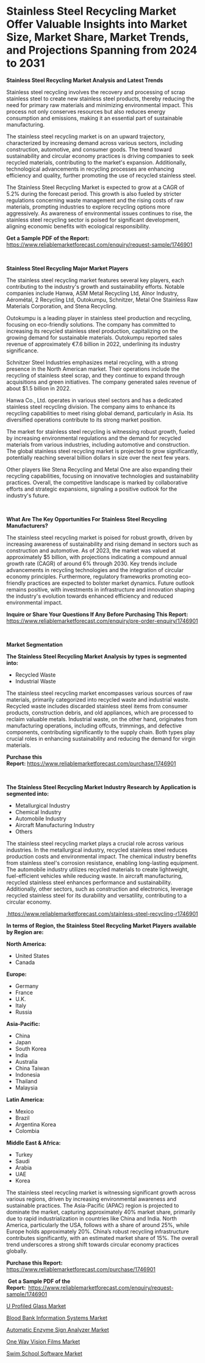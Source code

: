 <p><h1>Stainless Steel Recycling Market Offer Valuable Insights into Market Size, Market Share, Market Trends, and Projections Spanning from 2024 to 2031</h1></p><p><strong>Stainless Steel Recycling Market Analysis and Latest Trends</strong></p>
<p><p>Stainless steel recycling involves the recovery and processing of scrap stainless steel to create new stainless steel products, thereby reducing the need for primary raw materials and minimizing environmental impact. This process not only conserves resources but also reduces energy consumption and emissions, making it an essential part of sustainable manufacturing.</p><p>The stainless steel recycling market is on an upward trajectory, characterized by increasing demand across various sectors, including construction, automotive, and consumer goods. The trend toward sustainability and circular economy practices is driving companies to seek recycled materials, contributing to the market's expansion. Additionally, technological advancements in recycling processes are enhancing efficiency and quality, further promoting the use of recycled stainless steel.</p><p>The Stainless Steel Recycling Market is expected to grow at a CAGR of 5.2% during the forecast period. This growth is also fueled by stricter regulations concerning waste management and the rising costs of raw materials, prompting industries to explore recycling options more aggressively. As awareness of environmental issues continues to rise, the stainless steel recycling sector is poised for significant development, aligning economic benefits with ecological responsibility.</p></p>
<p><strong>Get a Sample PDF of the Report:&nbsp;</strong> <a href="https://www.reliablemarketforecast.com/enquiry/request-sample/1746901?utm_campaign=1170&utm_medium=2&utm_source=Github&utm_content=ia&utm_term=09112024&utm_id=stainless-steel-recycling">https://www.reliablemarketforecast.com/enquiry/request-sample/1746901</a></p>
<p>&nbsp;</p>
<p><strong>Stainless Steel Recycling Major Market Players</strong></p>
<p><p>The stainless steel recycling market features several key players, each contributing to the industry's growth and sustainability efforts. Notable companies include Hanwa, ASM Metal Recycling Ltd, Alnor Industry, Aérométal, 2 Recycling Ltd, Outokumpu, Schnitzer, Metal One Stainless Raw Materials Corporation, and Stena Recycling.</p><p>Outokumpu is a leading player in stainless steel production and recycling, focusing on eco-friendly solutions. The company has committed to increasing its recycled stainless steel production, capitalizing on the growing demand for sustainable materials. Outokumpu reported sales revenue of approximately €7.6 billion in 2022, underlining its industry significance.</p><p>Schnitzer Steel Industries emphasizes metal recycling, with a strong presence in the North American market. Their operations include the recycling of stainless steel scrap, and they continue to expand through acquisitions and green initiatives. The company generated sales revenue of about $1.5 billion in 2022.</p><p>Hanwa Co., Ltd. operates in various steel sectors and has a dedicated stainless steel recycling division. The company aims to enhance its recycling capabilities to meet rising global demand, particularly in Asia. Its diversified operations contribute to its strong market position.</p><p>The market for stainless steel recycling is witnessing robust growth, fueled by increasing environmental regulations and the demand for recycled materials from various industries, including automotive and construction. The global stainless steel recycling market is projected to grow significantly, potentially reaching several billion dollars in size over the next few years.</p><p>Other players like Stena Recycling and Metal One are also expanding their recycling capabilities, focusing on innovative technologies and sustainability practices. Overall, the competitive landscape is marked by collaborative efforts and strategic expansions, signaling a positive outlook for the industry's future.</p></p>
<p>&nbsp;</p>
<p><strong>What Are The Key Opportunities For Stainless Steel Recycling Manufacturers?</strong></p>
<p><p>The stainless steel recycling market is poised for robust growth, driven by increasing awareness of sustainability and rising demand in sectors such as construction and automotive. As of 2023, the market was valued at approximately $5 billion, with projections indicating a compound annual growth rate (CAGR) of around 6% through 2030. Key trends include advancements in recycling technologies and the integration of circular economy principles. Furthermore, regulatory frameworks promoting eco-friendly practices are expected to bolster market dynamics. Future outlook remains positive, with investments in infrastructure and innovation shaping the industry's evolution towards enhanced efficiency and reduced environmental impact.</p></p>
<p><strong>Inquire or Share Your Questions If Any Before Purchasing This Report:</strong> <a href="https://www.reliablemarketforecast.com/enquiry/pre-order-enquiry/1746901?utm_campaign=1170&utm_medium=2&utm_source=Github&utm_content=ia&utm_term=09112024&utm_id=stainless-steel-recycling">https://www.reliablemarketforecast.com/enquiry/pre-order-enquiry/1746901</a></p>
<p>&nbsp;</p>
<p><strong>Market Segmentation</strong></p>
<p><strong>The Stainless Steel Recycling Market Analysis by types is segmented into:</strong></p>
<p><ul><li>Recycled Waste</li><li>Industrial Waste</li></ul></p>
<p><p>The stainless steel recycling market encompasses various sources of raw materials, primarily categorized into recycled waste and industrial waste. Recycled waste includes discarded stainless steel items from consumer products, construction debris, and old appliances, which are processed to reclaim valuable metals. Industrial waste, on the other hand, originates from manufacturing operations, including offcuts, trimmings, and defective components, contributing significantly to the supply chain. Both types play crucial roles in enhancing sustainability and reducing the demand for virgin materials.</p></p>
<p><strong>Purchase this Report:&nbsp;</strong><a href="https://www.reliablemarketforecast.com/purchase/1746901?utm_campaign=1170&utm_medium=2&utm_source=Github&utm_content=ia&utm_term=09112024&utm_id=stainless-steel-recycling">https://www.reliablemarketforecast.com/purchase/1746901</a></p>
<p>&nbsp;</p>
<p><strong>The Stainless Steel Recycling Market Industry Research by Application is segmented into:</strong></p>
<p><ul><li>Metallurgical Industry</li><li>Chemical Industry</li><li>Automobile Industry</li><li>Aircraft Manufacturing Industry</li><li>Others</li></ul></p>
<p><p>The stainless steel recycling market plays a crucial role across various industries. In the metallurgical industry, recycled stainless steel reduces production costs and environmental impact. The chemical industry benefits from stainless steel's corrosion resistance, enabling long-lasting equipment. The automobile industry utilizes recycled materials to create lightweight, fuel-efficient vehicles while reducing waste. In aircraft manufacturing, recycled stainless steel enhances performance and sustainability. Additionally, other sectors, such as construction and electronics, leverage recycled stainless steel for its durability and versatility, contributing to a circular economy.</p></p>
<p><a href="https://www.reliablemarketforecast.com/stainless-steel-recycling-r1746901?utm_campaign=1170&utm_medium=2&utm_source=Github&utm_content=ia&utm_term=09112024&utm_id=stainless-steel-recycling">&nbsp;https://www.reliablemarketforecast.com/stainless-steel-recycling-r1746901</a></p>
<p><strong>In terms of Region, the Stainless Steel Recycling Market Players available by Region are:</strong></p>
<p>
    <p> <strong> North America: </strong>
        <ul>
            <li>United States</li>
            <li>Canada</li>
        </ul>
        </p> 
    <p> <strong> Europe: </strong>
        <ul>
            <li>Germany</li>
            <li>France</li>
            <li>U.K.</li>
            <li>Italy</li>
            <li>Russia</li>
        </ul>
        </p> 
    <p> <strong> Asia-Pacific: </strong>
        <ul>
            <li>China</li>
            <li>Japan</li>
            <li>South Korea</li>
            <li>India</li>
            <li>Australia</li>
            <li>China Taiwan</li>
            <li>Indonesia</li>
            <li>Thailand</li>
            <li>Malaysia</li>
        </ul>
        </p> 
    <p> <strong> Latin America: </strong>
        <ul>
            <li>Mexico</li>
            <li>Brazil</li>
            <li>Argentina Korea</li>
            <li>Colombia</li>
        </ul>
        </p> 
    <p> <strong> Middle East & Africa: </strong>
        <ul>
            <li>Turkey</li>
            <li>Saudi</li>
            <li>Arabia</li>
            <li>UAE</li>
            <li>Korea</li>
        </ul>
    </p>
    </p>
<p><p>The stainless steel recycling market is witnessing significant growth across various regions, driven by increasing environmental awareness and sustainable practices. The Asia-Pacific (APAC) region is projected to dominate the market, capturing approximately 40% market share, primarily due to rapid industrialization in countries like China and India. North America, particularly the USA, follows with a share of around 25%, while Europe holds approximately 20%. China’s robust recycling infrastructure contributes significantly, with an estimated market share of 15%. The overall trend underscores a strong shift towards circular economy practices globally.</p></p>
<p><strong>Purchase this Report: </strong><a href="https://www.reliablemarketforecast.com/purchase/1746901?utm_campaign=1170&utm_medium=2&utm_source=Github&utm_content=ia&utm_term=09112024&utm_id=stainless-steel-recycling">https://www.reliablemarketforecast.com/purchase/1746901</a></p>
<p>&nbsp;<strong>Get a Sample PDF of the Report:&nbsp;&nbsp;</strong><a href="https://www.reliablemarketforecast.com/enquiry/request-sample/1746901?utm_campaign=1170&utm_medium=2&utm_source=Github&utm_content=ia&utm_term=09112024&utm_id=stainless-steel-recycling">https://www.reliablemarketforecast.com/enquiry/request-sample/1746901</a></p>
<p><strong></strong></p>
<p><p><a href="https://github.com/angilaguardtd7/Market-Research-Report-List-1/blob/main/u-profiled-glass-market.md?utm_campaign=1170&utm_medium=2&utm_source=Github&utm_content=ia&utm_term=09112024&utm_id=stainless-steel-recycling">U Profiled Glass Market</a></p><p><a href="https://www.linkedin.com/pulse/navigating-blood-bank-information-systems-market-expert-pbj3c?utm_campaign=1170&utm_medium=2&utm_source=Github&utm_content=ia&utm_term=09112024&utm_id=stainless-steel-recycling">Blood Bank Information Systems Market</a></p><p><a href="https://issuu.com/reportprime-2/docs/automatic-enzyme-sign-analyzer-mark_7c7ccad5604eae?utm_campaign=1170&utm_medium=2&utm_source=Github&utm_content=ia&utm_term=09112024&utm_id=stainless-steel-recycling">Automatic Enzyme Sign Analyzer Market</a></p><p><a href="https://github.com/padencrooks0o/Market-Research-Report-List-1/blob/main/one-way-vision-films-market.md?utm_campaign=1170&utm_medium=2&utm_source=Github&utm_content=ia&utm_term=09112024&utm_id=stainless-steel-recycling">One Way Vision Films Market</a></p><p><a href="https://www.linkedin.com/pulse/global-swim-school-software-market-trends-analysis-e6ivc?utm_campaign=1170&utm_medium=2&utm_source=Github&utm_content=ia&utm_term=09112024&utm_id=stainless-steel-recycling">Swim School Software Market</a></p></p>